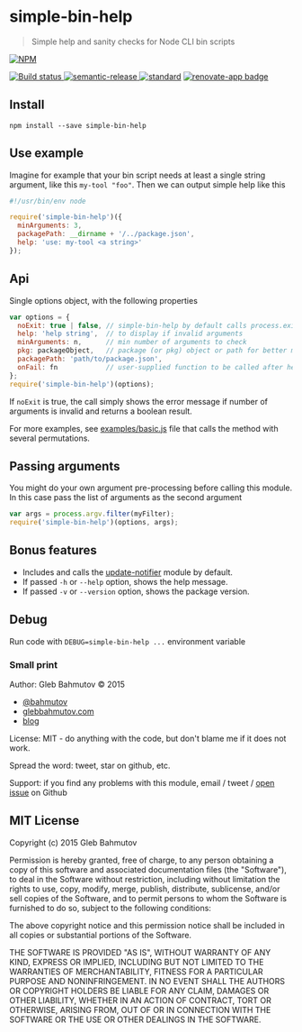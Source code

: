 # simple-bin-help

> Simple help and sanity checks for Node CLI bin scripts

[![NPM][simple-bin-help-icon] ][simple-bin-help-url]

[![Build status][simple-bin-help-ci-image] ][simple-bin-help-ci-url]
[![semantic-release][semantic-image] ][semantic-url]
[![standard](https://img.shields.io/badge/code%20style-standard-brightgreen.svg)](http://standardjs.com/)
[![renovate-app badge][renovate-badge]][renovate-app]

## Install

    npm install --save simple-bin-help

## Use example

Imagine for example that your bin script needs at least a single string argument, like
this `my-tool "foo"`. Then we can output simple help like this

```js
#!/usr/bin/env node

require('simple-bin-help')({
  minArguments: 3,
  packagePath: __dirname + '/../package.json',
  help: 'use: my-tool <a string>'
});
```

## Api

Single options object, with the following properties

```js
var options = {
  noExit: true | false, // simple-bin-help by default calls process.exit
  help: 'help string',  // to display if invalid arguments
  minArguments: n,      // min number of arguments to check
  pkg: packageObject,   // package (or pkg) object or path for better message
  packagePath: 'path/to/package.json',
  onFail: fn            // user-supplied function to be called after help has been shown
};
require('simple-bin-help')(options);
```

If `noExit` is true, the call simply shows the error message if number of arguments is
invalid and returns a boolean result.

For more examples, see [examples/basic.js](examples/basic.js) file that calls the method
with several permutations.

## Passing arguments

You might do your own argument pre-processing before calling this module. In this
case pass the list of arguments as the second argument

```js
var args = process.argv.filter(myFilter);
require('simple-bin-help')(options, args);
```

## Bonus features

* Includes and calls the [update-notifier][update-notifier] module by default.
* If passed `-h` or `--help` option, shows the help message.
* If passed `-v` or `--version` option, shows the package version.

[update-notifier]: https://github.com/yeoman/update-notifier#readme

## Debug

Run code with `DEBUG=simple-bin-help ...` environment variable

### Small print

Author: Gleb Bahmutov &copy; 2015

* [@bahmutov](https://twitter.com/bahmutov)
* [glebbahmutov.com](https://glebbahmutov.com)
* [blog](https://glebbahmutov.com/blog/)

License: MIT - do anything with the code, but don't blame me if it does not work.

Spread the word: tweet, star on github, etc.

Support: if you find any problems with this module, email / tweet /
[open issue](https://github.com/bahmutov/simple-bin-help/issues) on Github

## MIT License

Copyright (c) 2015 Gleb Bahmutov

Permission is hereby granted, free of charge, to any person
obtaining a copy of this software and associated documentation
files (the "Software"), to deal in the Software without
restriction, including without limitation the rights to use,
copy, modify, merge, publish, distribute, sublicense, and/or sell
copies of the Software, and to permit persons to whom the
Software is furnished to do so, subject to the following
conditions:

The above copyright notice and this permission notice shall be
included in all copies or substantial portions of the Software.

THE SOFTWARE IS PROVIDED "AS IS", WITHOUT WARRANTY OF ANY KIND,
EXPRESS OR IMPLIED, INCLUDING BUT NOT LIMITED TO THE WARRANTIES
OF MERCHANTABILITY, FITNESS FOR A PARTICULAR PURPOSE AND
NONINFRINGEMENT. IN NO EVENT SHALL THE AUTHORS OR COPYRIGHT
HOLDERS BE LIABLE FOR ANY CLAIM, DAMAGES OR OTHER LIABILITY,
WHETHER IN AN ACTION OF CONTRACT, TORT OR OTHERWISE, ARISING
FROM, OUT OF OR IN CONNECTION WITH THE SOFTWARE OR THE USE OR
OTHER DEALINGS IN THE SOFTWARE.

[simple-bin-help-icon]: https://nodei.co/npm/simple-bin-help.svg?downloads=true
[simple-bin-help-url]: https://npmjs.org/package/simple-bin-help
[simple-bin-help-ci-image]: https://travis-ci.org/bahmutov/simple-bin-help.svg?branch=master
[simple-bin-help-ci-url]: https://travis-ci.org/bahmutov/simple-bin-help
[semantic-image]: https://img.shields.io/badge/%20%20%F0%9F%93%A6%F0%9F%9A%80-semantic--release-e10079.svg
[semantic-url]: https://github.com/semantic-release/semantic-release
[renovate-badge]: https://img.shields.io/badge/renovate-app-blue.svg
[renovate-app]: https://renovateapp.com/
